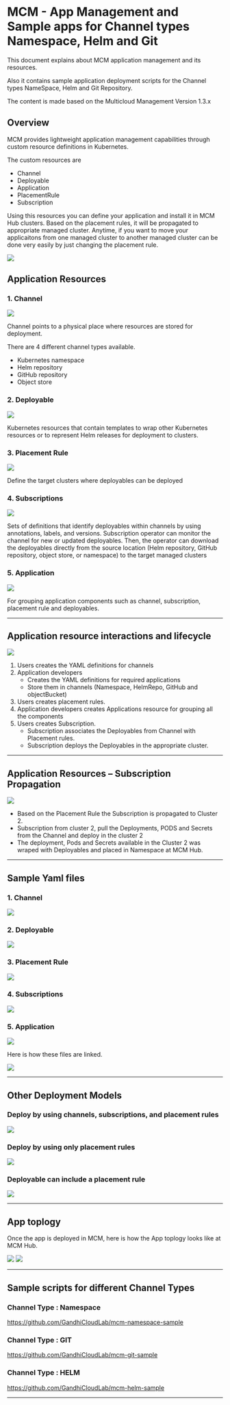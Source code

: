 # MCM - App Management and Sample apps for Channel types Namespace, Helm and Git

This document explains about MCM application management and its resources.

Also it contains sample application deployment scripts for the Channel types NameSpace, Helm and Git Repository.

The content is made based on the Multicloud Management Version 1.3.x

## Overview

MCM provides lightweight application management capabilities through custom resource definitions in Kubernetes.

The custom resources are 
- Channel
- Deployable
- Application
- PlacementRule
- Subscription

Using this resources you can define your application and install it in MCM Hub clusters. Based on the placement rules, it will be propagated to appropriate managed cluster. Anytime, if you want to move your applicaitons from one managed cluster to another managed cluster can be done very easily by just changing the placement rule.

<img src="images/01-cluster.png">


## Application Resources

### 1. Channel

<img src="images/11-application.png">

Channel points to a physical place where resources are stored for deployment.

There are 4 different channel types available.

- Kubernetes namespace 
- Helm repository
- GitHub repository
- Object store

### 2. Deployable

<img src="images/12-deployable.png">

Kubernetes resources that contain templates to wrap other Kubernetes resources or to represent Helm releases for deployment to clusters.

### 3. Placement Rule

<img src="images/13-placementrule.png">

Define the target clusters where deployables can be deployed

### 4. Subscriptions

<img src="images/15-subscription.png">

Sets of definitions that identify deployables within channels by using annotations, labels, and versions.
Subscription operator can monitor the channel for new or updated deployables.
Then, the operator can download the deployables  directly from the source location (Helm repository, GitHub repository, object store, or namespace) to the target managed clusters

### 5. Application

<img src="images/14-channel.png">

For grouping application components such as channel, subscription, placement rule and deployables.

-------------

## Application resource interactions and lifecycle

<img src="images/21-app-resources.png">

1. Users creates the YAML definitions for channels
2. Application developers 
   - Creates the YAML definitions for required applications
   - Store them in channels (Namespace, HelmRepo, GitHub and objectBucket)
3. Users creates placement rules. 
4. Application developers creates Applications resource for grouping all the components
5. Users creates Subscription.
   - Subscription associates the Deployables from Channel with Placement rules.
   - Subscription deploys the Deployables in the appropriate cluster.

-------------

## Application Resources – Subscription Propagation

<img src="images/31-app-subscription.png">

- Based on the Placement Rule the Subscription is propagated to Cluster 2.
- Subscription from cluster 2, pull the Deployments, PODS and Secrets from the Channel and  deploy in the cluster 2
- The deployment, Pods and Secrets available in the Cluster 2 was wraped with Deployables and placed in Namespace at MCM Hub.

-------------

## Sample Yaml files

### 1. Channel

<img src="images/42-channel.png">

### 2. Deployable

<img src="images/41-deployable.png">

### 3. Placement Rule

<img src="images/43-placementrule.png">

### 4. Subscriptions

<img src="images/44-subscrption.png">

### 5. Application

<img src="images/45-application.png">


Here is how these files are linked.

<img src="images/46-all.png">


-------------

## Other Deployment Models

### Deploy by using channels, subscriptions, and placement rules

<img src="images/61-type1.png">

### Deploy by using only placement rules

<img src="images/62-type2.png">

### Deployable can include a placement rule

<img src="images/63-type3.png">


-------------

## App toplogy

Once the app is deployed in MCM, here is how the App toplogy looks like at MCM Hub.

<img src="images/71-applications.png">
<img src="images/72-app-toplogy.png">

-------------

## Sample scripts for different Channel Types

### Channel Type : Namespace
https://github.com/GandhiCloudLab/mcm-namespace-sample

### Channel Type : GIT

https://github.com/GandhiCloudLab/mcm-git-sample

### Channel Type : HELM
https://github.com/GandhiCloudLab/mcm-helm-sample

-------------